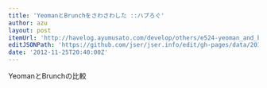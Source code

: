 ```yaml
---
title: 'YeomanとBrunchをさわさわした ::ハブろぐ'
author: azu
layout: post
itemUrl: 'http://havelog.ayumusato.com/develop/others/e524-yeoman_and_brunch.html'
editJSONPath: 'https://github.com/jser/jser.info/edit/gh-pages/data/2012/11/index.json'
date: '2012-11-25T20:40:00Z'
---
```

YeomanとBrunchの比較
